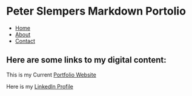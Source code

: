Peter Slempers Markdown Portolio
========

- [Home](index.markdown)
- [About](about.markdown)
- [Contact](contact.markdown)

Here are some links to my digital content:
--------

This is my Current [Portfolio Website](https://pslempers.wixsite.com/resume)

Here is my [LinkedIn Profile](https://www.linkedin.com/in/peter-slempers/)

